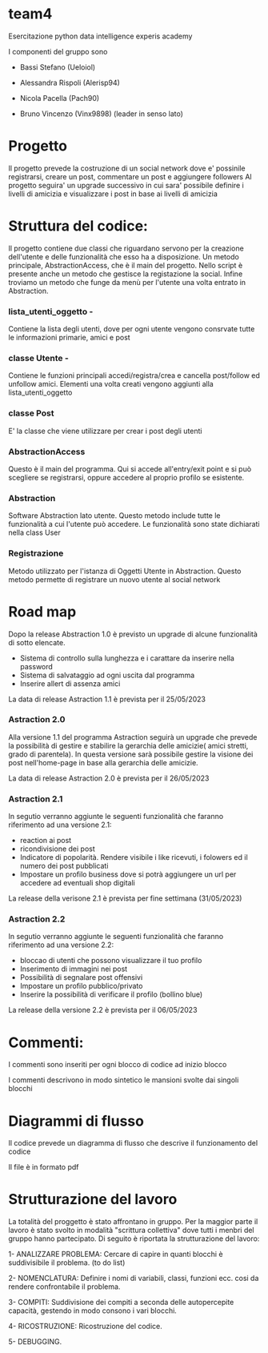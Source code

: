 # team4
Esercitazione python data intelligence experis academy

I componenti del gruppo sono 

- Bassi Stefano (Ueloiol)

- Alessandra Rispoli (Alerisp94)

- Nicola Pacella (Pach90)

- Bruno Vincenzo (Vinx9898) (leader in senso lato)

# Progetto

Il progetto prevede la costruzione di un social network dove e' possinile registrarsi, creare un post, commentare un post e aggiungere followers
Al progetto seguira' un upgrade successivo in cui sara' possibile definire i livelli di amicizia e visualizzare i post in base ai livelli di amicizia

# Struttura del codice:
Il progetto contiene due classi che riguardano servono per la creazione dell'utente e delle funzionalità che esso ha a disposizione.
Un metodo principale, AbstractionAccess, che è il main del progetto. Nello script è presente anche un metodo che gestisce la registazione la social.
Infine troviamo un metodo che funge da menù per l'utente una volta entrato in Abstraction.

### lista_utenti_oggetto - 
Contiene la lista degli utenti, dove per ogni utente vengono consrvate tutte le informazioni primarie, amici e post

### classe Utente - 
Contiene le funzioni principali accedi/registra/crea e cancella post/follow ed unfollow amici. Elementi una volta creati vengono aggiunti
alla lista_utenti_oggetto

### classe Post
E' la classe che viene utilizzare per crear i post degli utenti

### AbstractionAccess 
Questo è il main del programma. Qui si accede all'entry/exit point e si può scegliere se registrarsi, oppure accedere al proprio profilo se esistente.

### Abstraction
Software Abstraction lato utente. Questo metodo include tutte le funzionalità a cui l'utente può accedere. Le funzionalità sono state dichiarati nella class User

### Registrazione
Metodo utilizzato per l'istanza di Oggetti Utente in Abstraction. Questo metodo permette di registrare un nuovo utente al social network

# Road map
Dopo la release Abstraction 1.0 è previsto un upgrade di alcune funzionalità di sotto elencate.
- Sistema di controllo sulla lunghezza e i carattare da inserire nella password
- Sistema di salvataggio ad ogni uscita dal programma
- Inserire allert di assenza amici

La data di release Astraction 1.1 è prevista per il 25/05/2023

### Astraction 2.0
Alla versione 1.1 del programma Astraction seguirà un upgrade che prevede la possibilità di gestire e stabilire la gerarchia delle amicizie( amici stretti, grado di parentela). In questa versione sarà possibile gestire la visione dei post nell'home-page in base alla gerarchia delle amicizie.

La data di release Astraction 2.0 è prevista per il 26/05/2023

### Astraction 2.1

In segutio verranno aggiunte le seguenti funzionalità che faranno riferimento ad una versione 2.1:

- reaction ai post
- ricondivisione dei post
- Indicatore di popolarità. Rendere visibile i like ricevuti, i folowers ed il numero dei post pubblicati
- Impostare un profilo business dove si potrà aggiungere un url per accedere ad eventuali shop digitali

La release della verisone 2.1 è prevista per fine settimana (31/05/2023)

### Astraction 2.2

In segutio verranno aggiunte le seguenti funzionalità che faranno riferimento ad una versione 2.2:

- bloccao di utenti che possono visualizzare il tuo profilo
- Inserimento di immagini nei post
- Possibilità di segnalare post offensivi
- Impostare un profilo pubblico/privato
- Inserire la possibilità di verificare il profilo (bollino blue)

La release della versione 2.2 è prevista per il 06/05/2023

# Commenti:

I commenti sono inseriti per ogni blocco di codice ad inizio blocco

I commenti descrivono in modo sintetico le mansioni svolte dai singoli blocchi

# Diagrammi di flusso

Il codice prevede un diagramma di flusso che descrive il funzionamento del codice

Il file è in formato pdf


# Strutturazione del lavoro

La totalità del proggetto è stato affrontano in gruppo. Per la maggior parte il lavoro è stato svolto in modalità "scrittura collettiva"
dove tutti i menbri del gruppo hanno partecipato. Di seguito è riportata la strutturazione del lavoro:

1- ANALIZZARE PROBLEMA: Cercare di capire in quanti blocchi è suddivisibile il problema. (to do list)

2- NOMENCLATURA: Definire i nomi di variabili, classi, funzioni ecc. cosi da rendere confrontabile il problema.

3- COMPITI: Suddivisione dei compiti a seconda delle autopercepite capacità, gestendo in modo consono i vari blocchi.

4- RICOSTRUZIONE: Ricostruzione del codice.

5- DEBUGGING.

